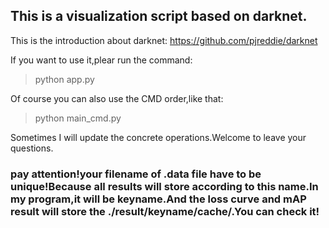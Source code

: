 ## This is a visualization script based on darknet.

This is the introduction about darknet: https://github.com/pjreddie/darknet

If you want to use it,plear run the command:
> python app.py

Of course you can also use the CMD order,like that:
> python main_cmd.py

Sometimes I will update the concrete operations.Welcome to leave your questions.

### pay attention!your filename of .data file have to be unique!Because all results will store according to this name.In my program,it will be keyname.And the loss curve and mAP result will store the ./result/keyname/cache/.You can check it!
